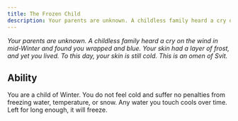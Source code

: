 ```yaml
---
title: The Frozen Child
description: Your parents are unknown. A childless family heard a cry on the wind in mid-Winter and found you wrapped and blue. Your skin had a layer of frost, and yet you lived. To this day, your skin is still cold. This is an omen of Svit.
---
```


_Your parents are unknown. A childless family heard a cry on the wind in mid-Winter and found you wrapped and blue. Your skin had a layer of frost, and yet you lived. To this day, your skin is still cold. This is an omen of Svit._

## Ability

You are a child of Winter. You do not feel cold and suffer no penalties from freezing water, temperature, or snow. Any water you touch cools over time. Left for long enough, it will freeze.
